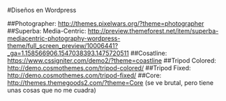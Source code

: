 #Diseños en Wordpress

##Photographer: http://themes.pixelwars.org/?theme=photographer
##Superba: Media-Centric: http://preview.themeforest.net/item/superba-mediacentric-photography-wordpress-theme/full_screen_preview/10006441?_ga=1.158566906.1547038393.1475720511
##Cosatline: https://www.cssigniter.com/demo2/?theme=coastline
##Tripod Colored: http://demo.cosmothemes.com/tripod-colored/
##Tripod Fixed: http://demo.cosmothemes.com/tripod-fixed/
##Core: http://themes.themegoods2.com/?theme=Core (se ve brutal, pero tiene unas cosas que no me cuadra)


